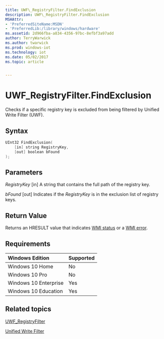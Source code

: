 ```yaml
---
title: UWF\_RegistryFilter.FindExclusion
description: UWF\_RegistryFilter.FindExclusion
MSHAttr:
- 'PreferredSiteName:MSDN'
- 'PreferredLib:/library/windows/hardware'
ms.assetid: 2d966fba-a834-4356-97bc-8efbf3a97add
author: TerryWarwick
ms.author: twarwick
ms.prod: windows-iot
ms.technology: iot
ms.date: 05/02/2017
ms.topic: article


---
```

# UWF\_RegistryFilter.FindExclusion

Checks if a specific registry key is excluded from being filtered by Unified Write Filter (UWF).

## Syntax

```powershell
UInt32 FindExclusion(
    [in] string RegistryKey,
    [out] boolean bFound
);
```

## Parameters

<a href="" id="registrykey"></a>*RegistryKey*
\[in\] A string that contains the full path of the registry key.

<a href="" id="bfound"></a>*bFound*
\[out\] Indicates if the *RegistryKey* is in the exclusion list of registry keys.

## Return Value

Returns an HRESULT value that indicates [WMI status](/windows/win32/wmisdk/wmi-non-error-constants) or a [WMI error](/windows/win32/wmisdk/wmi-error-constants).

## Requirements

| Windows Edition       | Supported |
|:----------------------|:----------|
| Windows 10 Home       | No        |
| Windows 10 Pro        | No        |
| Windows 10 Enterprise | Yes       |
| Windows 10 Education  | Yes       |

## Related topics

[UWF\_RegistryFilter](uwf-registryfilter.md)

[Unified Write Filter](unified-write-filter.md)